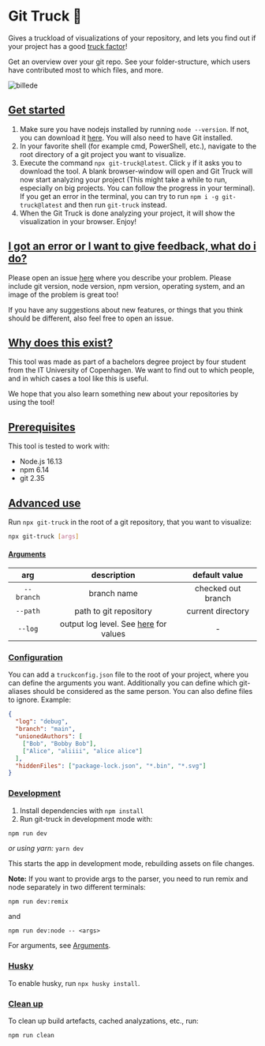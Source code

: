 # Git Truck 🚛

Gives a truckload of visualizations of your repository, and lets you find out if your project has a good [truck factor](https://www.agileadvice.com/2005/05/15/agilemanagement/truck-factor/)!

Get an overview over your git repo. See your folder-structure, which users have contributed most to which files, and more.

![billede](https://user-images.githubusercontent.com/23435481/161273053-a9420c2b-2b80-4f73-a78e-39dec822fab1.png)

## [Get started](#get-started)
1. Make sure you have nodejs installed by running `node --version`. If not, you can download it [here](https://nodejs.org/en/). You will also need to have Git installed.
2. In your favorite shell (for example cmd, PowerShell, etc.), navigate to the root directory of a git project you want to visualize.
3. Execute the command `npx git-truck@latest`. Click `y` if it asks you to download the tool. A blank browser-window will open and Git Truck will now start analyzing your project (This might take a while to run, especially on big projects. You can follow the progress in your terminal). If you get an error in the terminal, you can try to run `npm i -g git-truck@latest` and then run `git-truck` instead.
4. When the Git Truck is done analyzing your project, it will show the visualization in your browser. Enjoy!

## [I got an error or I want to give feedback, what do i do?](#i-got-an-error-what-do-i-do)
Please open an issue [here](https://github.com/git-truck/git-truck/issues) where you describe your problem. Please include git version, node version, npm version, operating system, and an image of the problem is great too!

If you have any suggestions about new features, or things that you think should be different, also feel free to open an issue.

## [Why does this exist?](#why-does-this-exist)
This tool was made as part of a bachelors degree project by four student from the IT University of Copenhagen. We want to find out to which people, and in which cases a tool like this is useful.

We hope that you also learn something new about your repositories by using the tool!

## [Prerequisites](#prerequisites)

This tool is tested to work with:

- Node.js 16.13
- npm 6.14
- git 2.35

## [Advanced use](#advanced-use)

Run `npx git-truck` in the root of a git repository, that you want to visualize:

```sh
npx git-truck [args]
```

#### [Arguments](#arguments)

|    arg     |                               description                               |   default value    |
| :--------: | :---------------------------------------------------------------------: | :----------------: |
| `--branch` |                               branch name                               | checked out branch |
|  `--path`  |                         path to git repository                          | current directory  |
|  `--log`   | output log level. See [here](./src/analyzer/log.server.ts) for values |          -         |

### [Configuration](#configuration)

You can add a `truckconfig.json` file to the root of your project, where you can define the arguments you want.
Additionally you can define which git-aliases should be considered as the same person.
You can also define files to ignore.
Example:

```json
{
  "log": "debug",
  "branch": "main",
  "unionedAuthors": [
    ["Bob", "Bobby Bob"],
    ["Alice", "aliiii", "alice alice"]
  ],
  "hiddenFiles": ["package-lock.json", "*.bin", "*.svg"]
}
```

### [Development](#development)

1. Install dependencies with `npm install`
2. Run git-truck in development mode with:

```sh
npm run dev
```

_or using yarn:_ `yarn dev`

This starts the app in development mode, rebuilding assets on file changes.

**Note:**
If you want to provide args to the parser, you need to run remix and node separately in two different terminals:

```
npm run dev:remix
```

and

```
npm run dev:node -- <args>
```

For arguments, see [Arguments](#arguments).

### [Husky](#husky)

To enable husky, run `npx husky install`.

### [Clean up](#clean-up)

To clean up build artefacts, cached analyzations, etc., run:

```
npm run clean
```
